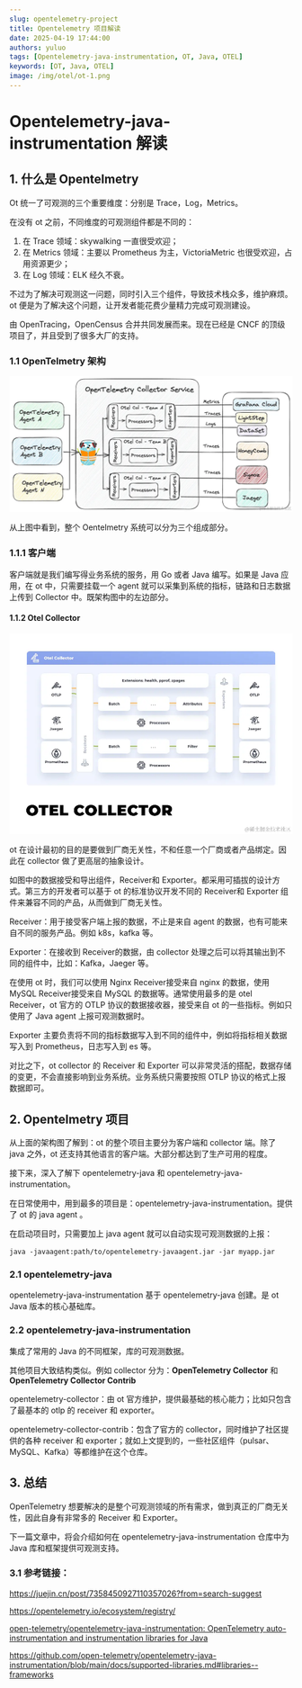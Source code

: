 ```yaml
---
slug: opentelemetry-project
title: Opentelemetry 项目解读
date: 2025-04-19 17:44:00
authors: yuluo
tags: [Opentelemetry-java-instrumentation, OT, Java, OTEL]
keywords: [OT, Java, OTEL]
image: /img/otel/ot-1.png
---
```


<!-- truncate -->

# Opentelemetry-java-instrumentation 解读

## 1. 什么是 Opentelmetry 

Ot 统一了可观测的三个重要维度：分别是 Trace，Log，Metrics。

在没有 ot 之前，不同维度的可观测组件都是不同的：

1. 在 Trace 领域：skywalking 一直很受欢迎；
2. 在 Metrics 领域：主要以 Prometheus 为主，VictoriaMetric 也很受欢迎，占用资源更少；
3. 在 Log 领域：ELK 经久不衰。

不过为了解决可观测这一问题，同时引入三个组件，导致技术栈众多，维护麻烦。ot 便是为了解决这个问题，让开发者能花费少量精力完成可观测建设。

由  OpenTracing，OpenCensus 合并共同发展而来。现在已经是 CNCF 的顶级项目了，并且受到了很多大厂的支持。

### 1.1 OpenTelmetry 架构

![ot 架构](/img/otel/ot-1.png)

从上图中看到，整个 Oentelmetry 系统可以分为三个组成部分。

### 1.1.1 客户端

客户端就是我们编写得业务系统的服务，用 Go 或者 Java 编写。如果是 Java 应用，在 ot 中，只需要挂载一个 agent 就可以采集到系统的指标，链路和日志数据上传到 Collector 中。既架构图中的左边部分。

#### 1.1.2 Otel Collector

![ot collector](/img/otel/ot-2.png)

ot 在设计最初的目的是要做到厂商无关性，不和任意一个厂商或者产品绑定。因此在 collector 做了更高层的抽象设计。

如图中的数据接受和导出组件，Receiver和 Exporter。都采用可插拔的设计方式。第三方的开发者可以基于 ot 的标准协议开发不同的 Receiver和 Exporter 组件来兼容不同的产品，从而做到厂商无关性。

Receiver：用于接受客户端上报的数据，不止是来自 agent 的数据，也有可能来自不同的服务产品。例如 k8s，kafka 等。

Exporter：在接收到 Receiver的数据，由 collector 处理之后可以将其输出到不同的组件中，比如：Kafka，Jaeger 等。

在使用 ot 时，我们可以使用 Nginx Receiver接受来自 nginx 的数据，使用 MySQL Receiver接受来自 MySQL 的数据等。通常使用最多的是 otel Receiver，ot 官方的 OTLP 协议的数据接收器，接受来自 ot 的一些指标。例如只使用了 Java agent 上报可观测数据时。

Exporter 主要负责将不同的指标数据写入到不同的组件中，例如将指标相关数据写入到 Prometheus，日志写入到 es 等。

对比之下，ot collector 的 Receiver 和 Exporter 可以非常灵活的搭配，数据存储的变更，不会直接影响到业务系统。业务系统只需要按照 OTLP 协议的格式上报数据即可。

## 2. Opentelmetry 项目

从上面的架构图了解到：ot 的整个项目主要分为客户端和 collector 端。除了 java 之外，ot 还支持其他语言的客户端。大部分都达到了生产可用的程度。

接下来，深入了解下 opentelemetry-java 和 opentelemetry-java-instrumentation。

在日常使用中，用到最多的项目是：opentelemetry-java-instrumentation。提供了 ot 的 java agent 。

在启动项目时，只需要加上 java agent 就可以自动实现可观测数据的上报：

```shell
java -javaagent:path/to/opentelemetry-javaagent.jar -jar myapp.jar
```

### 2.1 opentelemetry-java

opentelemetry-java-instrumentation 基于 opentelemetry-java 创建。是 ot Java 版本的核心基础库。

### 2.2 opentelemetry-java-instrumentation

集成了常用的 Java 的不同框架，库的可观测数据。

其他项目大致结构类似。例如 collector 分为：**OpenTelemetry Collector** 和 **OpenTelemetry Collector Contrib**

opentelemetry-collector：由 ot 官方维护，提供最基础的核心能力；比如只包含了最基本的 otlp 的 receiver 和 exporter。

opentelemetry-collector-contrib：包含了官方的 collector，同时维护了社区提供的各种 receiver 和 exporter；就如上文提到的，一些社区组件（pulsar、MySQL、Kafka）等都维护在这个仓库。

## 3. 总结

 OpenTelemetry 想要解决的是整个可观测领域的所有需求，做到真正的厂商无关性，因此自身有非常多的 Receiver 和 Exporter。

下一篇文章中，将会介绍如何在 opentelemetry-java-instrumentation 仓库中为 Java 库和框架提供可观测支持。

### 3.1 参考链接：

https://juejin.cn/post/7358450927110357026?from=search-suggest

https://opentelemetry.io/ecosystem/registry/

[open-telemetry/opentelemetry-java-instrumentation: OpenTelemetry auto-instrumentation and instrumentation libraries for Java](https://github.com/open-telemetry/opentelemetry-java-instrumentation)

https://github.com/open-telemetry/opentelemetry-java-instrumentation/blob/main/docs/supported-libraries.md#libraries--frameworks
